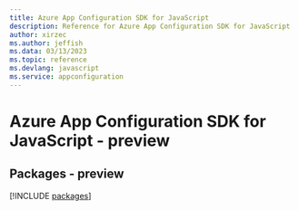 ```yaml
---
title: Azure App Configuration SDK for JavaScript
description: Reference for Azure App Configuration SDK for JavaScript
author: xirzec
ms.author: jeffish
ms.data: 03/13/2023
ms.topic: reference
ms.devlang: javascript
ms.service: appconfiguration
---
```

# Azure App Configuration SDK for JavaScript - preview
## Packages - preview
[!INCLUDE [packages](app-configuration-index.md)]